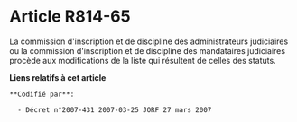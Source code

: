 # Article R814-65

La commission d'inscription et de discipline des administrateurs judiciaires ou la commission d'inscription et de discipline
des mandataires judiciaires procède aux modifications de la liste qui résultent de celles des statuts.

**Liens relatifs à cet article**

	**Codifié par**:

	  - Décret n°2007-431 2007-03-25 JORF 27 mars 2007
